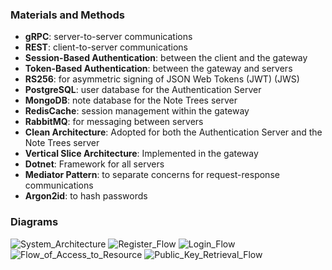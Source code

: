 ### Materials and Methods

- **gRPC**: server-to-server communications
- **REST**: client-to-server communications
- **Session-Based Authentication**: between the client and the gateway
- **Token-Based Authentication**: between the gateway and servers
- **RS256**: for asymmetric signing of JSON Web Tokens (JWT) (JWS)
- **PostgreSQL**: user database for the Authentication Server
- **MongoDB**: note database for the Note Trees server
- **RedisCache**: session management within the gateway
- **RabbitMQ**: for messaging between servers
- **Clean Architecture**: Adopted for both the Authentication Server and the Note Trees server
- **Vertical Slice Architecture**: Implemented in the gateway
- **Dotnet**: Framework for all servers
- **Mediator Pattern**: to separate concerns for request-response communications
- **Argon2id**: to hash passwords

### Diagrams
![System_Architecture](https://github.com/FarukErat/NoteTree-Microservices/assets/92527106/1db61f52-ad5a-4028-87b3-a29cf71984d2)
![Register_Flow](https://github.com/FarukErat/NoteTree-Microservices/assets/92527106/14bcd267-c5e5-4bb1-9cff-170cb3aa2d37)
![Login_Flow](https://github.com/FarukErat/NoteTree-Microservices/assets/92527106/2ec42906-5385-47ef-a171-c8f024a06f96)
![Flow_of_Access_to_Resource](https://github.com/FarukErat/NoteTree-Microservices/assets/92527106/23a140c8-7489-4764-be31-74f2fdf73a12)
![Public_Key_Retrieval_Flow](https://github.com/FarukErat/NoteTree-Microservices/assets/92527106/17b95709-dfad-4df9-b461-4b0e6f6b9082)
